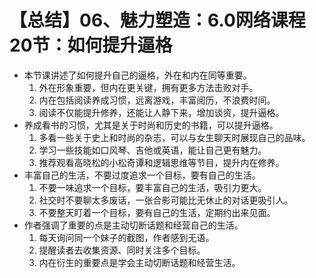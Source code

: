 # 【总结】06、魅力塑造：6.0网络课程20节：如何提升逼格

-   本节课讲述了如何提升自己的逼格，外在和内在同等重要。
    1.  外在形象重要，但内在更关键，拥有更多方法击败对手。
    2.  内在包括阅读养成习惯，远离游戏，丰富阅历，不浪费时间。
    3.  阅读不仅能提升修养，还能让人静下来，增加谈资，提升逼格。
-   养成看书的习惯，尤其是关于时尚和历史的书籍，可以提升逼格。
    1.  多看一些关于史上和时尚的杂志，可以与女生聊天时展现自己的品味。
    2.  学习一些技能如口风琴、吉他或英语，能让自己更有魅力。
    3.  推荐观看高晓松的小松奇谭和逻辑思维等节目，提升内在修养。
-   丰富自己的生活，不要过度追求一个目标，要有自己的生活。
    1.  不要一味追求一个目标，要丰富自己的生活，吸引力更大。
    2.  社交时不要聊太多废话，一张合影可能比无休止的对话更吸引人。
    3.  不要整天盯着一个目标，要有自己的生活，定期约出来见面。
-   作者强调了重要的点是主动切断话题和经营自己的生活。
    1.  每天询问同一个妹子的截图，作者感到无语。
    2.  提醒读者去收集资源、同时关注多个目标。
    3.  内在衍生的重要点是学会主动切断话题和经营生活。